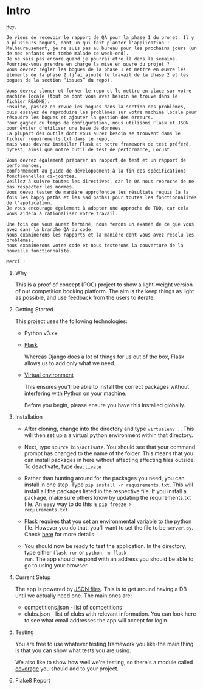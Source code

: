# Intro
```
Hey,

Je viens de recevoir le rapport de QA pour la phase 1 du projet. Il y a plusieurs bogues, dont un qui fait planter l'application !
Malheureusement, je ne suis pas au bureau pour les prochains jours (un de mes enfants est tombé malade ce week-end).
Je ne sais pas encore quand je pourrai être là dans la semaine. Pourriez-vous prendre en charge la mise en œuvre du projet ?
Vous devrez régler les bogues de la phase 1 et mettre en œuvre les éléments de la phase 2 (j'ai ajouté le travail de la phase 2 et les bogues de la section “issues” du repo).

Vous devrez cloner et forker le repo et le mettre en place sur votre machine locale (tout ce dont vous avez besoin se trouve dans le fichier README).
Ensuite, passez en revue les bogues dans la section des problèmes, puis essayez de reproduire les problèmes sur votre machine locale pour résoudre les bogues et ajouter la gestion des erreurs.
Pour gagner du temps de configuration, nous utilisons Flask et JSON pour éviter d'utiliser une base de données.
La plupart des outils dont vous aurez besoin se trouvent dans le fichier requirements.txt dans le repo,
mais vous devrez installer Flask et notre framework de test préféré, pytest, ainsi que notre outil de test de performance, Locust.

Vous devrez également préparer un rapport de test et un rapport de performances,
conformément au guide de développement à la fin des spécifications fonctionnelles ci-jointes.
Veillez à suivre toutes les directives, car le QA nous reproche de ne pas respecter les normes.
Vous devez tester de manière approfondie les résultats requis (à la fois les happy paths et les sad paths) pour toutes les fonctionnalités de l'application.
Je vous encourage également à adopter une approche de TDD, car cela vous aidera à rationaliser votre travail.

Une fois que vous aurez terminé, nous ferons un examen de ce que vous avez dans la branche QA du code.
Nous examinerons les rapports et la manière dont vous avez résolu les problèmes,
nous examinerons votre code et nous testerons la couverture de la nouvelle fonctionnalité.

Merci !

```
1. Why


    This is a proof of concept (POC) project to show a light-weight version of our competition booking platform. The aim is the keep things as light as possible, and use feedback from the users to iterate.

2. Getting Started

    This project uses the following technologies:

    * Python v3.x+

    * [Flask](https://flask.palletsprojects.com/en/1.1.x/)

        Whereas Django does a lot of things for us out of the box, Flask allows us to add only what we need.


    * [Virtual environment](https://virtualenv.pypa.io/en/stable/installation.html)

        This ensures you'll be able to install the correct packages without interfering with Python on your machine.

        Before you begin, please ensure you have this installed globally.


3. Installation

    - After cloning, change into the directory and type <code>virtualenv .</code>. This will then set up a a virtual python environment within that directory.

    - Next, type <code>source bin/activate</code>. You should see that your command prompt has changed to the name of the folder. This means that you can install packages in here without affecting affecting files outside. To deactivate, type <code>deactivate</code>

    - Rather than hunting around for the packages you need, you can install in one step. Type <code>pip install -r requirements.txt</code>. This will install all the packages listed in the respective file. If you install a package, make sure others know by updating the requirements.txt file. An easy way to do this is <code>pip freeze > requirements.txt</code>

    - Flask requires that you set an environmental variable to the python file. However you do that, you'll want to set the file to be <code>server.py</code>. Check [here](https://flask.palletsprojects.com/en/1.1.x/quickstart/#a-minimal-application) for more details

    - You should now be ready to test the application. In the directory, type either <code>flask run</code> or <code>python -m flask run</code>. The app should respond with an address you should be able to go to using your browser.

4. Current Setup

    The app is powered by [JSON files](https://www.tutorialspoint.com/json/json_quick_guide.htm). This is to get around having a DB until we actually need one. The main ones are:

    * competitions.json - list of competitions
    * clubs.json - list of clubs with relevant information. You can look here to see what email addresses the app will accept for login.

5. Testing

    You are free to use whatever testing framework you like-the main thing is that you can show what tests you are using.

    We also like to show how well we're testing, so there's a module called
    [coverage](https://coverage.readthedocs.io/en/coverage-5.1/) you should add to your project.

 6. Flake8 Report
